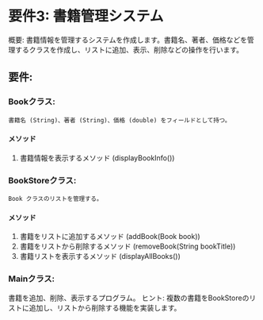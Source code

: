 # 要件3: 書籍管理システム
概要: 書籍情報を管理するシステムを作成します。書籍名、著者、価格などを管理するクラスを作成し、リストに追加、表示、削除などの操作を行います。

## 要件:
### Bookクラス:
    書籍名 (String)、著者 (String)、価格 (double) をフィールドとして持つ。
#### メソッド
1. 書籍情報を表示するメソッド (displayBookInfo())
### BookStoreクラス:
    Book クラスのリストを管理する。
#### メソッド
1. 書籍をリストに追加するメソッド (addBook(Book book))
2. 書籍をリストから削除するメソッド (removeBook(String bookTitle))
3. 書籍リストを表示するメソッド (displayAllBooks())

### Mainクラス:
書籍を追加、削除、表示するプログラム。
ヒント:
複数の書籍をBookStoreのリストに追加し、リストから削除する機能を実装します。